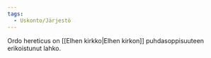 ```yaml
---
tags:
  - Uskonto/Järjestö
---
```

Ordo hereticus on [[Elhen kirkko|Elhen kirkon]] puhdasoppisuuteen erikoistunut lahko.
